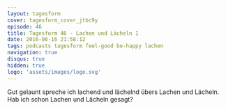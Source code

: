 ```yaml
---
layout: tagesform
cover: tagesform_cover_jtbc9y
episode: 46
title: Tagesform 46 - Lachen und Lächeln 1
date: 2016-06-16 21:58:12
tags: podcasts tagesform feel-good be-happy lachen
navigation: true
disqus: true
hidden: true
logo: 'assets/images/logo.svg'
---
```


Gut gelaunt spreche ich lachend und lächelnd übers Lachen und Lächeln.
Hab ich schon Lachen und Lächeln gesagt? 

